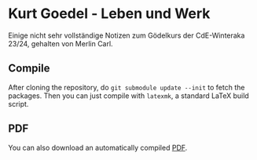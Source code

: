 # Kurt Goedel - Leben und Werk

Einige nicht sehr vollständige Notizen zum Gödelkurs der CdE-Winteraka 23/24, gehalten von Merlin Carl.

## Compile
After cloning the repository, do `git submodule update --init` to fetch the packages.
Then you can just compile with `latexmk`, a standard LaTeX build script.

## PDF
You can also download an automatically compiled [PDF](https://max.users.abstractnonsen.se/cde-goedel/2024_CdE_Goedel.pdf).
